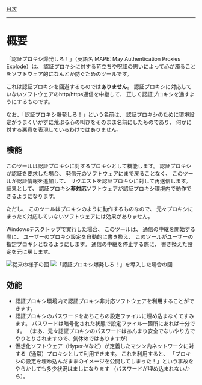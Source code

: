 [目次](Index.md)

---

# 概要

「認証プロキシ爆発しろ！」（英語名 MAPE: May Authentication Proxies Explode）は、
認証プロキシに対する苛立ちや呪詛の思いによって心が濁ることをソフトウェア的になんとか防ぐためのツールです。

これは認証プロキシを回避するものでは**ありません**。
認証プロキシに対応していないソフトウェアのhttp/https通信を中継して、
正しく認証プロキシを通すようにするものです。

なお、「認証プロキシ爆発しろ！」という名前は、
認証プロキシのために環境設定がうまくいかずに荒ぶる心の叫びをそのまま名前にしたものであり、
何かに対する悪意を表現しているわけではありません。

## 機能

このツールは認証プロキシに対するプロキシとして機能します。
認証プロキシが認証を要求した場合、
発信元のソフトウェアにまで戻ることなく、
このツールが認証情報を追加して、
リクエストを認証プロキシに対して再送信します。
結果として、
認証プロキシ**非対応**ソフトウェアが認証プロキシ環境内で動作できるようになります。

ただし、
このツールはプロキシのように動作するものなので、
元々プロキシにまったく対応していないソフトウェアには効果がありません。

Windowsデスクトップで実行した場合、
このツールは、
通信の中継を開始する際に、
ユーザーのプロキシ設定を自動的に書き換え、
このツールがユーザーの指定プロキシとなるようにします。
通信の中継を停止する際に、
書き換えた設定を元に戻します。

![従来の様子の図](images/Overview_image1.png)  ![「認証プロキシ爆発しろ！」を導入した場合の図](images/Overview_image2.png)


## 効能

* 認証プロキシ環境内で認証プロキシ非対応ソフトウェアを利用することができます。
* 認証プロキシのパスワードをあちこちの設定ファイルに埋め込まなくてすみます。
パスワードは暗号化された状態で設定ファイル一箇所にあれば十分です。
（まあ、元々認証プロキシのパスワードはあんまり安全でないやり方でやりとりされますので、気休めではありますが）
* 仮想化ソフトウェア（Hyper-Vなど）が定義したマシン内ネットワークに対する（通常）プロキシとして利用できます。
これを利用すると、
「プロキシの設定を埋め込んだままのイメージを公開してしまった！」という事故をやらかしても多少状況はましになります
（パスワードが埋め込まれないから）。
